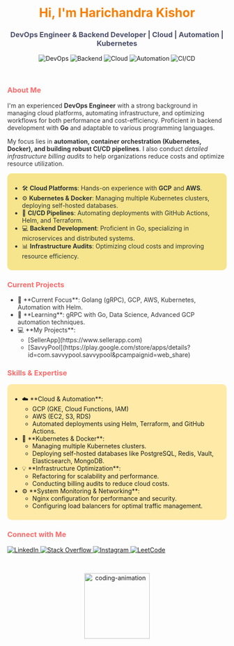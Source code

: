 <h1 align="center" style="color:#f77f00;">Hi, I'm Harichandra Kishor</h1>
<h3 align="center" style="color:#4a4e69;">DevOps Engineer & Backend Developer | Cloud | Automation | Kubernetes</h3>



<p align="center">
  <img src="https://img.shields.io/badge/DevOps-Kubernetes-blue?style=for-the-badge&logo=kubernetes" alt="DevOps">
  <img src="https://img.shields.io/badge/Backend-Golang-00ADD8?style=for-the-badge&logo=go" alt="Backend">
  <img src="https://img.shields.io/badge/Cloud-GCP%20|%20AWS-ff9900?style=for-the-badge&logo=google-cloud" alt="Cloud">
  <img src="https://img.shields.io/badge/Automation-Helm-66cc66?style=for-the-badge&logo=helm" alt="Automation">
  <img src="https://img.shields.io/badge/CI%2FCD-GitHub%20Actions-black?style=for-the-badge&logo=github-actions" alt="CI/CD">
</p>
<br>

<h3 align="left" style="color:#ff6b6b;">About Me</h3>

<p style="color:#333333;">
  I'm an experienced <strong>DevOps Engineer</strong> with a strong background in managing cloud platforms, automating infrastructure, and optimizing workflows for both performance and cost-efficiency. Proficient in backend development with <strong>Go</strong> and adaptable to various programming languages.
</p>

<p style="color:#333333;">
  My focus lies in <strong>automation, container orchestration (Kubernetes, Docker), and building robust CI/CD pipelines</strong>. I also conduct <em>detailed infrastructure billing audits</em> to help organizations reduce costs and optimize resource utilization.
</p>

<div style="background:#f6e58d;padding:10px;border-radius:10px;color:#2d3436;">
  <ul>
    <li>🛠️ <strong>Cloud Platforms</strong>: Hands-on experience with <strong>GCP</strong> and <strong>AWS</strong>.</li>
    <li>⚙️ <strong>Kubernetes & Docker</strong>: Managing multiple Kubernetes clusters, deploying self-hosted databases.</li>
    <li>🚀 <strong>CI/CD Pipelines</strong>: Automating deployments with GitHub Actions, Helm, and Terraform.</li>
    <li>💻 <strong>Backend Development</strong>: Proficient in Go, specializing in microservices and distributed systems.</li>
    <li>📊 <strong>Infrastructure Audits</strong>: Optimizing cloud costs and improving resource efficiency.</li>
  </ul>
</div>

<h3 align="left" style="color:#ff6b6b;">Current Projects</h3>
<ul style="color:#333333;">
  <li>🔭 **Current Focus**: Golang (gRPC), GCP, AWS, Kubernetes, Automation with Helm.</li>
  <li>🌱 **Learning**: gRPC with Go, Data Science, Advanced GCP automation techniques.</li>
  <li>💻 **My Projects**: 
    <ul>
      <li>[SellerApp](https://www.sellerapp.com)</li>
      <li>[SavvyPool](https://play.google.com/store/apps/details?id=com.savvypool.savvypool&pcampaignid=web_share)</li>
    </ul>
  </li>
</ul>

<h3 align="left" style="color:#ff6b6b;">Skills & Expertise</h3>

<div style="background:#ffeaa7;padding:10px;border-radius:10px;">
  <ul>
    <li>☁️ **Cloud & Automation**: 
      <ul>
        <li>GCP (GKE, Cloud Functions, IAM)</li>
        <li>AWS (EC2, S3, RDS)</li>
        <li>Automated deployments using Helm, Terraform, and GitHub Actions.</li>
      </ul>
    </li>
    <li>🐳 **Kubernetes & Docker**: 
      <ul>
        <li>Managing multiple Kubernetes clusters.</li>
        <li>Deploying self-hosted databases like PostgreSQL, Redis, Vault, Elasticsearch, MongoDB.</li>
      </ul>
    </li>
    <li>💡 **Infrastructure Optimization**: 
      <ul>
        <li>Refactoring for scalability and performance.</li>
        <li>Conducting billing audits to reduce cloud costs.</li>
      </ul>
    </li>
    <li>⚙️ **System Monitoring & Networking**: 
      <ul>
        <li>Nginx configuration for performance and security.</li>
        <li>Configuring load balancers for optimal traffic management.</li>
      </ul>
    </li>
  </ul>
</div>

<h3 align="left" style="color:#ff6b6b;">Connect with Me</h3>
<p align="left">
  <a href="https://www.linkedin.com/in/harichandra-kishor-a61a2622a/" target="blank">
    <img src="https://img.shields.io/badge/LinkedIn-Harichandra%20Kishor-blue?style=for-the-badge&logo=linkedin" alt="LinkedIn" />
  </a>
  <a href="https://stackoverflow.com/users/xx-author" target="blank">
    <img src="https://img.shields.io/badge/Stack%20Overflow-xx--author-orange?style=for-the-badge&logo=stackoverflow" alt="Stack Overflow" />
  </a>
  <a href="https://instagram.com/xx.author" target="blank">
    <img src="https://img.shields.io/badge/Instagram-xx.author-pink?style=for-the-badge&logo=instagram" alt="Instagram" />
  </a>
  <a href="https://www.leetcode.com/xxauthor" target="blank">
    <img src="https://img.shields.io/badge/LeetCode-xxauthor-yellow?style=for-the-badge&logo=leetcode" alt="LeetCode" />
  </a>
</p>

<br>

<p align="center">
  <img src="https://media.giphy.com/media/SWoSkN6DxTszqIKEqv/giphy.gif" width="150" alt="coding-animation"> <!-- Coding animation -->
</p>

